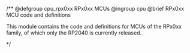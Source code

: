 /**
@defgroup        cpu_rpx0xx RPx0xx MCUs
@ingroup         cpu
@brief           RPx0xx MCU code and definitions

This module contains the code and definitions for MCUs of the RPx0xx family, of which only the
RP2040 is currently released.

 */
